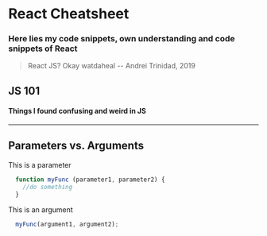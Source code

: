 # React Cheatsheet

### Here lies my code snippets, own understanding and code snippets of React

> React JS? Okay watdaheal -- Andrei Trinidad, 2019

## JS 101

#### Things I found confusing and weird in JS

---

## Parameters vs. Arguments
This is a parameter
```javascript
  function myFunc (parameter1, parameter2) {
    //do something
  }
```
This is an argument
```javascript 
  myFunc(argument1, argument2); 
```
